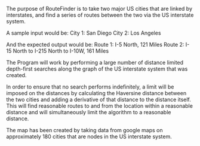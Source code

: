 The purpose of RouteFinder is to take two major US cities that are linked by interstates, and find a series of routes between the two via the US interstate system. 

A sample input would be: 
City 1: San Diego
City 2: Los Angeles
 
And the expected output would be:
Route 1: I-5 North, 121 Miles
Route 2: I-15 North to I-215 North to I-10W, 161 Miles

The Program will work by performing a large number of distance limited depth-first searches along the graph 
of the US interstate system that was created. 

In order to ensure that no search performs indefinitely, a limit will be imposed on the distances by calculating the Haversine distance between the two cities and adding a derivative of that distance to the distance itself. This will find reasonable routes to and from the location within a reasonable distance and will simultaneously limit the algorithm to a reasonable distance.

The map has been created by taking data from google maps on approximately 180 cities that are nodes in the US interstate system.
